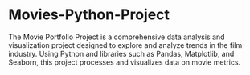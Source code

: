 # Movies-Python-Project
The Movie Portfolio Project is a comprehensive data analysis and visualization project designed to explore and analyze trends in the film industry. Using Python and libraries such as Pandas, Matplotlib, and Seaborn, this project processes and visualizes data on movie metrics.
